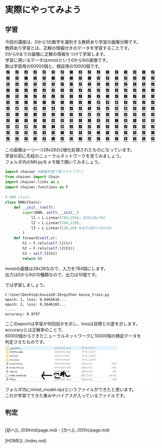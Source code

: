 # 実際にやってみよう

## 学習
今回の講座は、0から1の数字を識別する教師あり学習の画像分類です。  
教師あり学習とは、正解の情報付きのデータを学習することです。  
0から9までの画像に正解の情報をつけて学習します。  
学習に用いるデータはmnistという0から9の画像です。  
数は学習用の60000個と、検証用の10000個です。  
![mnist](./images/mnist.PNG)
<br>
この画像は一つ一つ28x28の2値化処理されたものになっています。  
学習の前に先程のニューラルネットワークを見てみましょう。  
フォルダ内のNN.pyをメモ帳で開いてみましょう。  
```python
import chainer #機械学習で使うライブラリ
from chainer import Chain
import chainer.links as L
import chainer.functions as F

# DNN class
class DNN(Chain):
    def __init__(self):
        super(DNN, self).__init__(
            l1 = L.Linear(784,256), #28x28=784
            l2 = L.Linear(256,128),
            l3 = L.Linear(128,10) #出力は0から9の10
        )
    def forward(self,x):
        h1 = F.relu(self.l1(x))
        h2 = F.relu(self.l2(h1))
        h3 = self.l3(h2)
        return h3
```
mnistの画像は28x28なので、入力を784個にします。  
出力は0から9の10種類なので、出力は10個です。  

では学習しましょう。  

```
C:\User\Desktop\kouza10-26>python kouza_train.py
epoch: 1, loss: 0.8464616...
epoch: 2, loss: 0.5646165...
.....
accuracy: 0.9797
```
ここのepochは学習が何回目かを示し、lossは目標との差を示します。  
accuracyとは正解率のことで、  
60000個からできたニューラルネットワークに10000個の検証データを  
判定させたものです。
![model](./images/model.jpg)
<br>
フォルダ内にmnist_model.npzというファイルができたと思います。  
これが学習でできた重みやバイアスが入っているファイルです。  


## 判定

<br>
[前へ](../03third/page.md)・[次へ](../05fin/page.md)
<br>
<br>
[HOME](../index.md)
